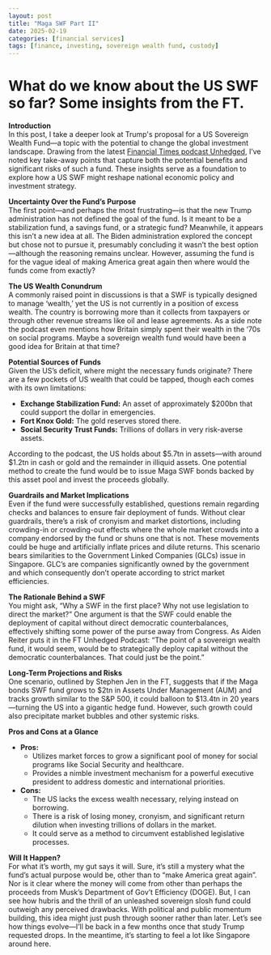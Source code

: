 ```yaml
---
layout: post
title: "Maga SWF Part II"
date: 2025-02-19
categories: [financial services]
tags: [finance, investing, sovereign wealth fund, custody]
---
```


# What do we know about the US SWF so far? Some insights from the FT.

**Introduction**  
In this post, I take a deeper look at Trump's proposal for a US Sovereign Wealth Fund—a topic with the potential to change the global investment landscape. Drawing from the latest [Financial Times podcast Unhedged](https://on.ft.com/3EKsFpR), I’ve noted key take-away points that capture both the potential benefits and significant risks of such a fund. These insights serve as a foundation to explore how a US SWF might reshape national economic policy and investment strategy.

**Uncertainty Over the Fund’s Purpose**  
The first point—and perhaps the most frustrating—is that the new Trump administration has not defined the goal of the fund. Is it meant to be a stabilization fund, a savings fund, or a strategic fund? Meanwhile, it appears this isn’t a new idea at all. The Biden administration explored the concept but chose not to pursue it, presumably concluding it wasn’t the best option—although the reasoning remains unclear. However, assuming the fund is for the vague ideal of making America great again then where would the funds come from exactly? 

**The US Wealth Conundrum**  
A commonly raised point in discussions is that a SWF is typically designed to manage ‘wealth,’ yet the US is not currently in a position of excess wealth. The country is borrowing more than it collects from taxpayers or through other revenue streams like oil and lease agreements. As a side note the podcast even mentions how Britain simply spent their wealth in the ‘70s on social programs. Maybe a sovereign wealth fund would have been a good idea for Britain at that time?

**Potential Sources of Funds**  
Given the US’s deficit, where might the necessary funds originate? There are a few pockets of US wealth that could be tapped, though each comes with its own limitations:  
- **Exchange Stabilization Fund:** An asset of approximately $200bn that could support the dollar in emergencies.  
- **Fort Knox Gold:** The gold reserves stored there.  
- **Social Security Trust Funds:** Trillions of dollars in very risk-averse assets.

According to the podcast, the US holds about $5.7tn in assets—with around $1.2tn in cash or gold and the remainder in illiquid assets. One potential method to create the fund would be to issue Maga SWF bonds backed by this asset pool and invest the proceeds globally.

**Guardrails and Market Implications**  
Even if the fund were successfully established, questions remain regarding checks and balances to ensure fair deployment of funds. Without clear guardrails, there’s a risk of cronyism and market distortions, including crowding-in or crowding-out effects where the whole market crowds into a company endorsed by the fund or shuns one that is not. These movements could be huge and artificially inflate prices and dilute returns. This scenario bears similarities to the Government Linked Companies (GLCs) issue in Singapore. GLC’s are companies significantly owned by the government and which consequently don’t operate according to strict market efficiencies.

**The Rationale Behind a SWF**  
You might ask, “Why a SWF in the first place? Why not use legislation to direct the market?” One argument is that the SWF could enable the deployment of capital without direct democratic counterbalances, effectively shifting some power of the purse away from Congress. As Aiden Reiter puts it in the FT Unhedged Podcast: “The point of a sovereign wealth fund, it would seem, would be to strategically deploy capital without the democratic counterbalances. That could just be the point.”

**Long-Term Projections and Risks**  
One scenario, outlined by Stephen Jen in the FT, suggests that if the Maga bonds SWF fund grows to $2tn in Assets Under Management (AUM) and tracks growth similar to the S&P 500, it could balloon to $13.4tn in 20 years—turning the US into a gigantic hedge fund. However, such growth could also precipitate market bubbles and other systemic risks.

**Pros and Cons at a Glance**  
- **Pros:**  
  - Utilizes market forces to grow a significant pool of money for social programs like Social Security and healthcare.  
  - Provides a nimble investment mechanism for a powerful executive president to address domestic and international priorities.
- **Cons:**  
  - The US lacks the excess wealth necessary, relying instead on borrowing.  
  - There is a risk of losing money, cronyism, and significant return dilution when investing trillions of dollars in the market.  
  - It could serve as a method to circumvent established legislative processes.

**Will It Happen?**  
For what it’s worth, my gut says it will. Sure, it’s still a mystery what the fund’s actual purpose would be, other than to “make America great again”. Nor is it clear where the money will come from other than perhaps the proceeds from Musk’s Department of Gov’t Efficiency (DOGE). But, I can see how hubris and the thrill of an unleashed sovereign slosh fund could outweigh any perceived drawbacks. With political and public momentum building, this idea might just push through sooner rather than later. Let’s see how things evolve—I’ll be back in a few months once that study Trump requested drops. In the meantime, it’s starting to feel a lot like Singapore around here.

